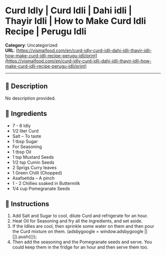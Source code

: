 # Curd Idly | Curd Idli | Dahi idli | Thayir Idli | How to Make Curd Idli Recipe | Perugu Idli

**Category**: Uncategorized  
**URL**: [https://vismaifood.com/en/curd-idly-curd-idli-dahi-idli-thayir-idli-how-make-curd-idli-recipe-perugu-idli/print](https://vismaifood.com/en/curd-idly-curd-idli-dahi-idli-thayir-idli-how-make-curd-idli-recipe-perugu-idli/print)  


---

## 📝 Description
No description provided.



## 🧂 Ingredients
- 7 - 8 Idly
- 1/2 liter Curd
- Salt – To taste
- 1 tbsp Sugar
- For Seasoning
- 1 tbsp Oil
- 1 tsp Mustard Seeds
- 1/2 tsp Cumin Seeds
- 2 Sprigs Curry leaves
- 1 Green Chilli (Chopped)
- Asafoetida – A pinch
- 1 - 2 Chillies soaked in Buttermilk
- 1/4 cup Pomegranate Seeds

## 🍳 Instructions
1. Add Salt and Sugar to cool, dilute Curd and refrigerate for an hour.
2. Heat Oil for Seasoning and fry all the ingredients, and set aside.
3. If the Idlies are cool, then sprinkle some water on them and then pour the Curd mixture on them. (adsbygoogle = window.adsbygoogle || []).push({});
4. Then add the seasoning and the Pomegranate seeds and serve. You could keep them in the fridge for an hour and then serve them too.


